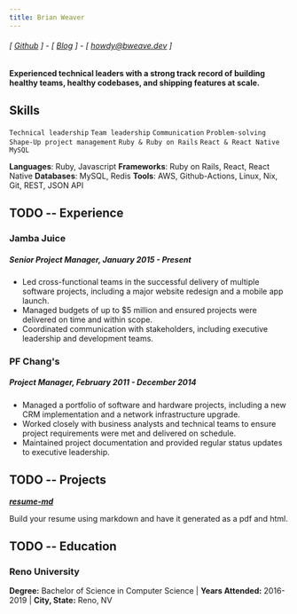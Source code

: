 ```yaml
---
title: Brian Weaver
---
```

###### [ [Github](https://www.github.com/bweave) ] - [ [Blog](https://blog.bweave.dev.to/) ] - [ howdy@bweave.dev ]
#### Experienced technical leaders with a strong track record of building healthy teams, healthy codebases, and shipping features at scale.

## Skills
```Technical leadership```
```Team leadership```
```Communication```
```Problem-solving```
```Shape-Up project management```
```Ruby & Ruby on Rails```
```React & React Native```
```MySQL```

**Languages**: Ruby, Javascript
**Frameworks**: Ruby on Rails, React, React Native
**Databases**: MySQL, Redis
**Tools**: AWS, Github-Actions, Linux, Nix, Git, REST, JSON API

## TODO -- Experience
### Jamba Juice
##### Senior Project Manager, January 2015 - Present
- Led cross-functional teams in the successful delivery of multiple software projects, including a major website redesign and a mobile app launch.
- Managed budgets of up to $5 million and ensured projects were delivered on time and within scope.
- Coordinated communication with stakeholders, including executive leadership and development teams.

### PF Chang's
##### Project Manager, February 2011 - December 2014
- Managed a portfolio of software and hardware projects, including a new CRM implementation and a network infrastructure upgrade.
- Worked closely with business analysts and technical teams to ensure project requirements were met and delivered on schedule.
- Maintained project documentation and provided regular status updates to executive leadership.


## TODO -- Projects
**[*resume-md*](http://www.github.com/siph/resume-md)**

Build your resume using markdown and have it generated as a pdf and html.

## TODO -- Education

### Reno University
**Degree:** Bachelor of Science in Computer Science | **Years Attended:** 2016-2019 | **City, State:** Reno, NV
